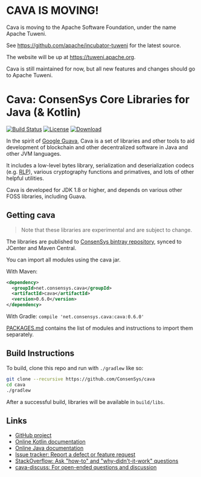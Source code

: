 # CAVA IS MOVING!

Cava is moving to the Apache Software Foundation, under the name Apache Tuweni.

See https://github.com/apache/incubator-tuweni for the latest source.

The website will be up at https://tuweni.apache.org.

Cava is still maintained for now, but all new features and changes should go to Apache Tuweni.


# Cava: ConsenSys Core Libraries for Java (& Kotlin)

[![Build Status](https://circleci.com/gh/ConsenSys/cava.svg?style=shield&circle-token=440c81af8cae3c059b516a8e375471258d7e0229)](https://circleci.com/gh/ConsenSys/cava)
[![License](https://img.shields.io/badge/License-Apache%202.0-blue.svg)](https://github.com/ConsenSys/cava/blob/master/LICENSE)
[![Download](https://api.bintray.com/packages/consensys/consensys/cava/images/download.svg?version=0.6.0) ](https://bintray.com/consensys/consensys/cava/0.6.0)

In the spirit of [Google Guava](https://github.com/google/guava/), Cava is a set of libraries and other tools to aid development of blockchain and other decentralized software in Java and other JVM languages.

It includes a low-level bytes library, serialization and deserialization codecs (e.g. [RLP](https://github.com/ethereum/wiki/wiki/RLP)), various cryptography functions and primatives, and lots of other helpful utilities.

Cava is developed for JDK 1.8 or higher, and depends on various other FOSS libraries, including Guava.

## Getting cava

> Note that these libraries are experimental and are subject to change.

The libraries are published to [ConsenSys bintray repository](https://consensys.bintray.com/consensys/), synced to JCenter and Maven Central.

You can import all modules using the cava jar.

With Maven:
```xml
<dependency>
  <groupId>net.consensys.cava</groupId>
  <artifactId>cava</artifactId>
  <version>0.6.0</version>
</dependency>
```

With Gradle: `compile 'net.consensys.cava:cava:0.6.0'`

[PACKAGES.md](PACKAGES.md) contains the list of modules and instructions to import them separately.

## Build Instructions

To build, clone this repo and run with `./gradlew` like so:

```sh
git clone --recursive https://github.com/ConsenSys/cava
cd cava
./gradlew
```

After a successful build, libraries will be available in `build/libs`.

## Links

- [GitHub project](https://github.com/ConsenSys/cava)
- [Online Kotlin documentation](https://consensys.github.io/cava/docs/kotlin/0.6.0/cava)
- [Online Java documentation](https://consensys.github.io/cava/docs/java/0.6.0)
- [Issue tracker: Report a defect or feature request](https://github.com/ConsenSys/cava/issues/new)
- [StackOverflow: Ask "how-to" and "why-didn't-it-work" questions](https://stackoverflow.com/questions/ask?tags=cava+java)
- [cava-discuss: For open-ended questions and discussion](http://groups.google.com/group/cava-discuss)
